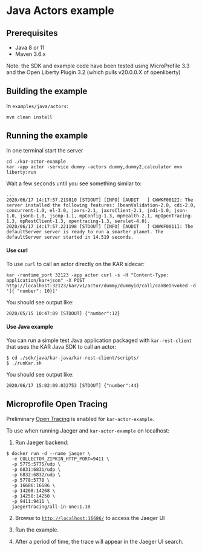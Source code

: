 # Java Actors example

## Prerequisites
- Java 8 or 11
- Maven 3.6.x

Note: the SDK and example code have been tested using MicroProfile 3.3 and the Open Liberty Plugin 3.2 (which pulls v20.0.0.X of openliberty)

## Building the example

In `examples/java/actors`:
```shell
mvn clean install
```

## Running the example
In one terminal start the server
```shell
cd ./kar-actor-example
kar -app actor -service dummy -actors dummy,dummy2,calculator mvn liberty:run
```

Wait a few seconds until you see something similar to:
```shell
...
2020/06/17 14:17:57.219810 [STDOUT] [INFO] [AUDIT   ] CWWKF0012I: The server installed the following features: [beanValidation-2.0, cdi-2.0, concurrent-1.0, el-3.0, jaxrs-2.1, jaxrsClient-2.1, jndi-1.0, json-1.0, jsonb-1.0, jsonp-1.1, mpConfig-1.3, mpHealth-2.1, mpOpenTracing-1.3, mpRestClient-1.3, opentracing-1.3, servlet-4.0].
2020/06/17 14:17:57.221198 [STDOUT] [INFO] [AUDIT   ] CWWKF0011I: The defaultServer server is ready to run a smarter planet. The defaultServer server started in 14.519 seconds.
```


#### Use curl
To use `curl` to call an actor directly on the KAR sidecar:
```shell
kar -runtime_port 32123 -app actor curl -s -H "Content-Type: application/kar+json" -X POST http://localhost:32123/kar/v1/actor/dummy/dummyid/call/canBeInvoked -d '[{ "number": 10}]'
```

You should see output like:
```shell
2020/05/15 10:47:09 [STDOUT] {"number":12}
```

#### Use Java example
You can run a simple test Java application packaged with `kar-rest-client` that uses the KAR Java SDK to call an actor:

```shell
$ cd ./sdk/java/kar-java/kar-rest-client/scripts/
$ ./runKar.sh
```
You should see output like:
```shell
2020/06/17 15:02:09.032753 [STDOUT] {"number":44}
```

## Microprofile Open Tracing
Preliminary [Open Tracing](https://opentracing.io/) is enabled for `kar-actor-example`.  

To use when running Jaeger and `kar-actor-example` on localhost:

1. Run Jaeger backend:
```
$ docker run -d --name jaeger \
  -e COLLECTOR_ZIPKIN_HTTP_PORT=9411 \
  -p 5775:5775/udp \
  -p 6831:6831/udp \
  -p 6832:6832/udp \
  -p 5778:5778 \
  -p 16686:16686 \
  -p 14268:14268 \
  -p 14250:14250 \
  -p 9411:9411 \
  jaegertracing/all-in-one:1.18
  ```

2. Browse to  [`http://localhost:16686/`](http://localhost:16686/) to access the Jaeger UI

3. Run the example.

4. After a period of time, the trace will appear in the Jaeger UI search.


